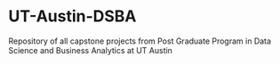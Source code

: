 # UT-Austin-DSBA
Repository of all capstone projects from Post Graduate Program in Data Science and Business Analytics at UT Austin
